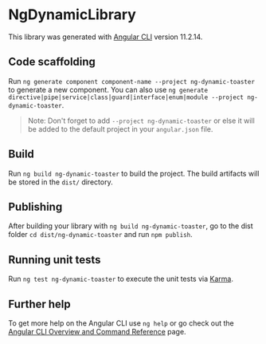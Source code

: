# NgDynamicLibrary

This library was generated with [Angular CLI](https://github.com/angular/angular-cli) version 11.2.14.

## Code scaffolding

Run `ng generate component component-name --project ng-dynamic-toaster` to generate a new component. You can also use `ng generate directive|pipe|service|class|guard|interface|enum|module --project ng-dynamic-toaster`.
> Note: Don't forget to add `--project ng-dynamic-toaster` or else it will be added to the default project in your `angular.json` file. 

## Build

Run `ng build ng-dynamic-toaster` to build the project. The build artifacts will be stored in the `dist/` directory.

## Publishing

After building your library with `ng build ng-dynamic-toaster`, go to the dist folder `cd dist/ng-dynamic-toaster` and run `npm publish`.

## Running unit tests

Run `ng test ng-dynamic-toaster` to execute the unit tests via [Karma](https://karma-runner.github.io).

## Further help

To get more help on the Angular CLI use `ng help` or go check out the [Angular CLI Overview and Command Reference](https://angular.io/cli) page.
